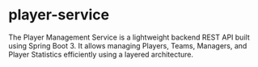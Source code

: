 # player-service
The Player Management Service is a lightweight backend REST API built using Spring Boot 3. It allows managing Players, Teams, Managers, and Player Statistics efficiently using a layered architecture.
